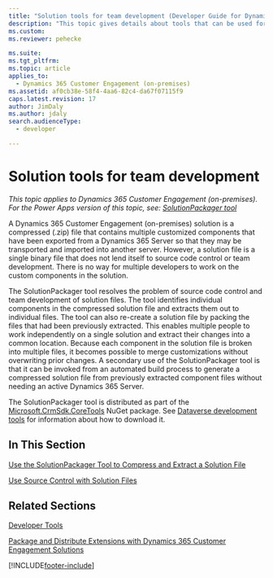 ```yaml
---
title: "Solution tools for team development (Developer Guide for Dynamics 365 Customer Engagement (on-premises))| MicrosoftDocs"
description: "This topic gives details about tools that can be used for team development of Dynamics 365 Customer Engagement solutions and for source code control"
ms.custom: 
ms.reviewer: pehecke

ms.suite: 
ms.tgt_pltfrm: 
ms.topic: article
applies_to: 
  - Dynamics 365 Customer Engagement (on-premises)
ms.assetid: af0cb38e-58f4-4aa6-82c4-da67f07115f9
caps.latest.revision: 17
author: JimDaly
ms.author: jdaly
search.audienceType: 
  - developer

---
```

# Solution tools for team development

*This topic applies to Dynamics 365 Customer Engagement (on-premises). For the Power Apps version of this topic, see: [SolutionPackager tool](/power-platform/alm/solution-packager-tool)*

A Dynamics 365 Customer Engagement (on-premises) solution is a compressed (.zip) file that contains multiple customized components that have been exported from a Dynamics 365 Server so that they may be transported and imported into another server. However, a solution file is a single binary file that does not lend itself to source code control or team development. There is no way for multiple developers to work on the custom components in the solution.  
  
 The SolutionPackager tool resolves the problem of source code control and team development of solution files. The tool identifies individual components in the compressed solution file and extracts them out to individual files. The tool can also re-create a solution file by packing the files that had been previously extracted. This enables multiple people to work independently on a single solution and extract their changes into a common location. Because each component in the solution file is broken into multiple files, it becomes possible to merge customizations without overwriting prior changes. A secondary use of the SolutionPackager tool is that it can be invoked from an automated build process to generate a compressed solution file from previously extracted component files without needing an active Dynamics 365 Server.

 The SolutionPackager tool is distributed as part of the [Microsoft.CrmSdk.CoreTools](https://www.nuget.org/packages/Microsoft.CrmSdk.CoreTools) NuGet package. See [Dataverse development tools](/power-apps/developer/data-platform/download-tools-nuget) for information about how to download it.
  
## In This Section  
 [Use the SolutionPackager Tool to Compress and Extract a Solution File](compress-extract-solution-file-solutionpackager.md)  
  
 [Use Source Control with Solution Files](use-source-control-solution-files.md)   
  
## Related Sections  
 [Developer Tools](developer-tools.md)  
  
 [Package and Distribute Extensions with Dynamics 365 Customer Engagement Solutions](package-distribute-extensions-use-solutions.md)


[!INCLUDE[footer-include](../../../includes/footer-banner.md)]
